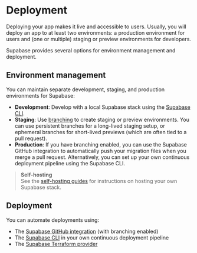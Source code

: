 # Deployment

Deploying your app makes it live and accessible to users. Usually, you will deploy an app to at least two environments: a production environment for users and (one or multiple) staging or preview environments for developers.

Supabase provides several options for environment management and deployment.

## Environment management

You can maintain separate development, staging, and production environments for Supabase:

- **Development**: Develop with a local Supabase stack using the [Supabase CLI](https://supabase.com/docs/guides/local-development).
- **Staging**: Use [branching](https://supabase.com/docs/guides/deployment/branching) to create staging or preview environments. You can use persistent branches for a long-lived staging setup, or ephemeral branches for short-lived previews (which are often tied to a pull request).
- **Production**: If you have branching enabled, you can use the Supabase GitHub integration to automatically push your migration files when you merge a pull request. Alternatively, you can set up your own continuous deployment pipeline using the Supabase CLI.

> **Self-hosting**  
> See the [self-hosting guides](https://supabase.com/docs/guides/self-hosting) for instructions on hosting your own Supabase stack.

## Deployment

You can automate deployments using:

- The [Supabase GitHub integration](https://supabase.com/dashboard/project/_/settings/integrations) (with branching enabled)
- The [Supabase CLI](https://supabase.com/docs/guides/local-development) in your own continuous deployment pipeline
- The [Supabase Terraform provider](https://supabase.com/docs/guides/deployment/terraform)
